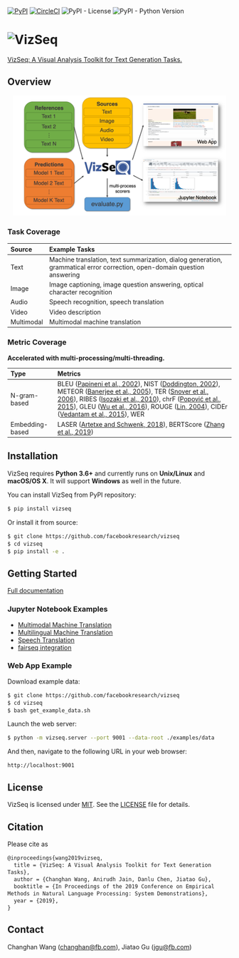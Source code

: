 [![PyPI](https://img.shields.io/pypi/v/vizseq)](https://pypi.org/project/vizseq/)
[![CircleCI](https://img.shields.io/circleci/build/github/facebookresearch/vizseq)](https://circleci.com/gh/facebookresearch/vizseq)
![PyPI - License](https://img.shields.io/pypi/l/vizseq)
![PyPI - Python Version](https://img.shields.io/pypi/pyversions/vizseq)

# <img src="logo.png" alt="VizSeq" width="160">
[VizSeq: A Visual Analysis Toolkit for Text Generation Tasks.](https://arxiv.org/pdf/1909.05424.pdf)

## Overview

<p align="center">
<img src="vizseq_overview.png" alt="VizSeq Overview" width="480">
</p>

### Task Coverage

| Source | Example Tasks |
| :--- | :--- |
| Text | Machine translation, text summarization, dialog generation, grammatical error correction, open-domain question answering |
| Image | Image captioning, image question answering, optical character recognition                                                |
| Audio | Speech recognition, speech translation                                                                                   |
| Video | Video description                                                                                                        |
| Multimodal | Multimodal machine translation

### Metric Coverage
**Accelerated with multi-processing/multi-threading.**

| Type | Metrics |
| :--- | :--- |
| N-gram-based | BLEU ([Papineni et al., 2002](https://www.aclweb.org/anthology/P02-1040)), NIST ([Doddington, 2002](http://www.mt-archive.info/HLT-2002-Doddington.pdf)), METEOR ([Banerjee et al., 2005](https://www.aclweb.org/anthology/W05-0909)), TER ([Snover et al., 2006](http://mt-archive.info/AMTA-2006-Snover.pdf)), RIBES ([Isozaki et al., 2010](https://www.aclweb.org/anthology/D10-1092)), chrF ([Popović et al., 2015](https://www.aclweb.org/anthology/W15-3049)), GLEU ([Wu et al., 2016](https://arxiv.org/pdf/1609.08144.pdf)), ROUGE ([Lin, 2004](https://www.aclweb.org/anthology/W04-1013)), CIDEr ([Vedantam et al., 2015](https://www.cv-foundation.org/openaccess/content_cvpr_2015/papers/Vedantam_CIDEr_Consensus-Based_Image_2015_CVPR_paper.pdf)), WER |
| Embedding-based | LASER ([Artetxe and Schwenk, 2018](https://arxiv.org/pdf/1812.10464.pdf)), BERTScore ([Zhang et al., 2019](https://arxiv.org/pdf/1904.09675.pdf)) |



## Installation
VizSeq requires **Python 3.6+** and currently runs on **Unix/Linux** and **macOS/OS X**. It will support **Windows** as well in the future.

You can install VizSeq from PyPI repository:
```bash
$ pip install vizseq
```

Or install it from source:
```bash
$ git clone https://github.com/facebookresearch/vizseq
$ cd vizseq
$ pip install -e .
```

## Getting Started
[Full documentation](https://facebookresearch.github.io/vizseq)

### Jupyter Notebook Examples
- [Multimodal Machine Translation](examples/multimodal_machine_translation.ipynb)
- [Multilingual Machine Translation](examples/multilingual_machine_translation.ipynb)
- [Speech Translation](examples/speech_translation.ipynb)
- [fairseq integration](examples/fairseq_integration.ipynb)

### Web App Example
Download example data:
```bash
$ git clone https://github.com/facebookresearch/vizseq
$ cd vizseq
$ bash get_example_data.sh
```
Launch the web server:
```bash
$ python -m vizseq.server --port 9001 --data-root ./examples/data
```
And then, navigate to the following URL in your web browser:
```text
http://localhost:9001
```

## License
VizSeq is licensed under [MIT](https://github.com/facebookresearch/vizseq/blob/master/LICENSE). See the [LICENSE](https://github.com/facebookresearch/vizseq/blob/master/LICENSE) file for details.

## Citation
Please cite as
```
@inproceedings{wang2019vizseq,
  title = {VizSeq: A Visual Analysis Toolkit for Text Generation Tasks},
  author = {Changhan Wang, Anirudh Jain, Danlu Chen, Jiatao Gu},
  booktitle = {In Proceedings of the 2019 Conference on Empirical Methods in Natural Language Processing: System Demonstrations},
  year = {2019},
}
```

## Contact
Changhan Wang ([changhan@fb.com](mailto:changhan@fb.com)), Jiatao Gu ([jgu@fb.com](mailto:jgu@fb.com))
